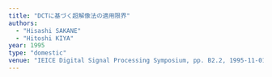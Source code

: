 ```yaml
---
title: "DCTに基づく超解像法の適用限界"
authors:
  - "Hisashi SAKANE"
  - "Hitoshi KIYA"
year: 1995
type: "domestic"
venue: "IEICE Digital Signal Processing Symposium, pp. B2.2, 1995-11-01."
---
```

